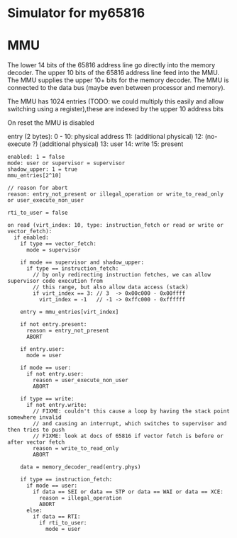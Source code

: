 # Simulator for my65816

# MMU

The lower 14 bits of the 65816 address line go directly into the memory decoder.
The upper 10 bits of the 65816 address line feed into the MMU.
The MMU supplies the upper 10+ bits for the memory decoder.
The MMU is connected to the data bus (maybe even between processor and memory).

The MMU has 1024 entries (TODO: we could multiply this easily and allow switching using a register),these are indexed by the upper 10 address bits

On reset the MMU is disabled

entry (2 bytes):
0 - 10: physical address
11: (additional physical)
12: (no-execute ?) (additional physical)
13: user
14: write
15: present

```pseudo
enabled: 1 = false
mode: user or supervisor = supervisor
shadow_upper: 1 = true
mmu_entries[2^10]

// reason for abort
reason: entry_not_present or illegal_operation or write_to_read_only or user_execute_non_user

rti_to_user = false

on read (virt_index: 10, type: instruction_fetch or read or write or vector_fetch):
  if enabled:
    if type == vector_fetch:
      mode = supervisor

    if mode == supervisor and shadow_upper:
      if type == instruction_fetch:
        // by only redirecting instruction fetches, we can allow supervisor code execution from
        // this range, but also allow data access (stack)
        if virt_index == 3: // 3  -> 0x00c000 - 0x00ffff
          virt_index = -1   // -1 -> 0xffc000 - 0xffffff

    entry = mmu_entries[virt_index]

    if not entry.present:
      reason = entry_not_present
      ABORT

    if entry.user:
      mode = user

    if mode == user:
      if not entry.user:
        reason = user_execute_non_user
        ABORT

    if type == write:
      if not entry.write:
        // FIXME: couldn't this cause a loop by having the stack point somewhere invalid
        // and causing an interrupt, which switches to supervisor and then tries to push
        // FIXME: look at docs of 65816 if vector fetch is before or after vector fetch
        reason = write_to_read_only
        ABORT

    data = memory_decoder_read(entry.phys)

    if type == instruction_fetch:
      if mode == user:
        if data == SEI or data == STP or data == WAI or data == XCE:
          reason = illegal_operation
          ABORT
      else:
        if data == RTI:
          if rti_to_user:
            mode = user
```
